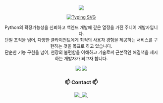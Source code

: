 <div align="center">
  <img src="https://capsule-render.vercel.app/api?text=I'm%20Bari&type=waving" />

  <p>
    <a href="https://git.io/typing-svg"><img src="https://readme-typing-svg.demolab.com?font=Fira+Code&duration=2000&color=F7832E&multiline=true&width=435&lines=I+believe+good+code;starts+with+good+questions!" alt="Typing SVG" /></a>
  </p>
  
  <p>
    Python의 확장가능성을 신뢰하고 백엔드 개발에 깊은 열정을 가진 주니어 개발자입니다. <br>
    단일 조직을 넘어, 다양한 클라이언트에게 최적의 사용자 경험을 제공하는 서비스를 구현하는 것을 목표로 하고 있습니다. <br>
    단순한 기능 구현을 넘어, 현장의 불편함을 이해하고 기술로써 근본적인 해결책을 제시하는 개발자가 되고자 합니다.
  </p>

  <img src="https://github-readme-stats.vercel.app/api?username=hotbari&show_icons=true&theme=transparent" />

  

  <img src="https://github-readme-stats.vercel.app/api/top-langs/?username=hotbari&layout=compact" />

  <h3 align="center">📫 Contact 📫</h3>
  
  <a href="https://velog.io/@hotbari">
    <img src="https://img.shields.io/badge/Velog-1EBC8F?style=for-the-badge&logo=velog&logoColor=white" />&nbsp;
  </a>
  
  <a href="mailto:tangycaco@gmail.com">
    <img src="https://img.shields.io/badge/tangycaco@gmail.com-D14836?style=for-the-badge&logo=gmail&logoColor=white"/>&nbsp;
  </a>
</div>
